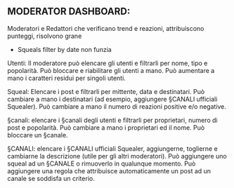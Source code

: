 ## MODERATOR DASHBOARD:

Moderatori e Redattori che verificano trend e reazioni, attribuiscono punteggi, risolvono grane

- Squeals filter by date non funzia

Utenti:
Il moderatore può elencare gli utenti e filtrarli per nome, tipo e popolarità.
Può bloccare e riabilitare gli utenti a mano. Può aumentare a mano i caratteri residui per singoli utenti.

Squeal:
Elencare i post e filtrarli per mittente, data e destinatari.
Può cambiare a mano i destinatari (ad esempio, aggiungere §CANALI ufficiali Squealer). Può cambiare a mano il numero di reazioni positive e/o negative.

§canali:
elencare i §canali degli utenti e filtrarli per proprietari, numero di post e popolarità. Può cambiare a mano i proprietari ed il nome. Può bloccare un §canale.

§CANALI:
elencare i §CANALI ufficiali Squealer, aggiungerne, toglierne e cambiarne la descrizione (utile per gli altri moderatori).
Può aggiungere uno squeal ad un §CANALE o rimuoverlo in qualunque momento.
Può aggiungere una regola che attribuisce automaticamente un post ad un canale se soddisfa un criterio.
